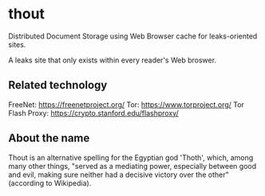 thout
=====

Distributed Document Storage using Web Browser cache for
leaks-oriented sites.

A leaks site that only exists within every reader's Web broswer.


Related technology
------------------

FreeNet: https://freenetproject.org/ 
Tor: https://www.torproject.org/ 
Tor Flash Proxy: https://crypto.stanford.edu/flashproxy/ 


About the name
--------------

Thout is an alternative spelling for the Egyptian god 'Thoth', which,
among many other things, "served as a mediating power, especially
between good and evil, making sure neither had a decisive victory over
the other" (according to Wikipedia).